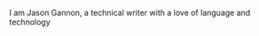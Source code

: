 I am Jason Gannon, a technical writer with a love of language and technology

<!---
jasongannon/jasongannon is a ✨ special ✨ repository because its `README.md` (this file) appears on your GitHub profile.
You can click the Preview link to take a look at your changes.
--->
